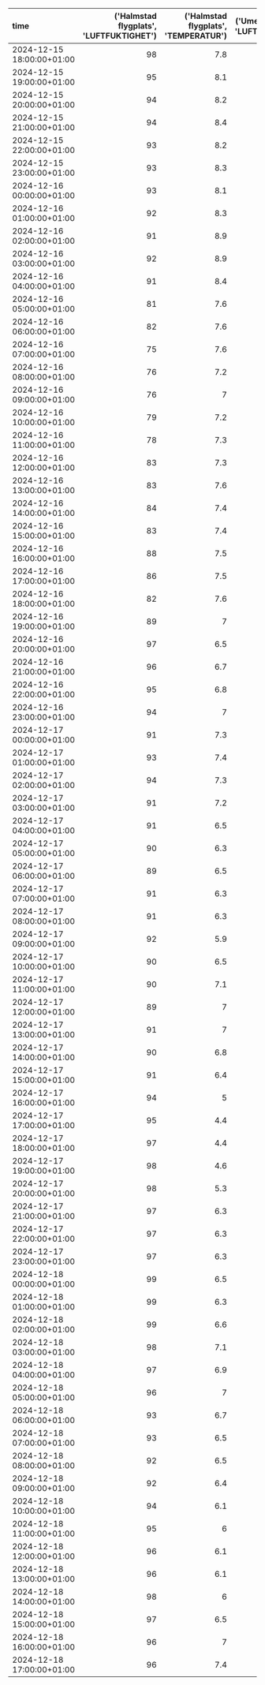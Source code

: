 | time                      |   ('Halmstad flygplats', 'LUFTFUKTIGHET') |   ('Halmstad flygplats', 'TEMPERATUR') |   ('Ume� Flygplats', 'LUFTFUKTIGHET') |   ('Ume� Flygplats', 'TEMPERATUR') |   ('Uppsala Flygplats', 'LUFTFUKTIGHET') |   ('Uppsala Flygplats', 'TEMPERATUR') |
|:--------------------------|------------------------------------------:|---------------------------------------:|--------------------------------------:|-----------------------------------:|-----------------------------------------:|--------------------------------------:|
| 2024-12-15 18:00:00+01:00 |                                        98 |                                    7.8 |                                    90 |                               -6.8 |                                       99 |                                  -2.3 |
| 2024-12-15 19:00:00+01:00 |                                        95 |                                    8.1 |                                    92 |                               -4.4 |                                      100 |                                  -1.8 |
| 2024-12-15 20:00:00+01:00 |                                        94 |                                    8.2 |                                    93 |                               -3.1 |                                      100 |                                  -1.1 |
| 2024-12-15 21:00:00+01:00 |                                        94 |                                    8.4 |                                    96 |                               -1.3 |                                      100 |                                   0.4 |
| 2024-12-15 22:00:00+01:00 |                                        93 |                                    8.2 |                                    95 |                               -2.3 |                                      100 |                                   1.2 |
| 2024-12-15 23:00:00+01:00 |                                        93 |                                    8.3 |                                    95 |                               -3.2 |                                      100 |                                   2.1 |
| 2024-12-16 00:00:00+01:00 |                                        93 |                                    8.1 |                                    95 |                               -3.5 |                                      100 |                                   4   |
| 2024-12-16 01:00:00+01:00 |                                        92 |                                    8.3 |                                    95 |                               -3.8 |                                       97 |                                   5.8 |
| 2024-12-16 02:00:00+01:00 |                                        91 |                                    8.9 |                                    94 |                               -5.2 |                                       95 |                                   6.6 |
| 2024-12-16 03:00:00+01:00 |                                        92 |                                    8.9 |                                    93 |                               -5.6 |                                       93 |                                   5.3 |
| 2024-12-16 04:00:00+01:00 |                                        91 |                                    8.4 |                                    93 |                               -5.5 |                                       90 |                                   4   |
| 2024-12-16 05:00:00+01:00 |                                        81 |                                    7.6 |                                    93 |                               -6.2 |                                       85 |                                   3.7 |
| 2024-12-16 06:00:00+01:00 |                                        82 |                                    7.6 |                                    91 |                               -4.8 |                                       84 |                                   3.1 |
| 2024-12-16 07:00:00+01:00 |                                        75 |                                    7.6 |                                    88 |                               -5.1 |                                       80 |                                   2.8 |
| 2024-12-16 08:00:00+01:00 |                                        76 |                                    7.2 |                                    88 |                               -6.4 |                                       82 |                                   2.5 |
| 2024-12-16 09:00:00+01:00 |                                        76 |                                    7   |                                    88 |                               -5.6 |                                       83 |                                   2.8 |
| 2024-12-16 10:00:00+01:00 |                                        79 |                                    7.2 |                                    89 |                               -6.5 |                                       76 |                                   3.3 |
| 2024-12-16 11:00:00+01:00 |                                        78 |                                    7.3 |                                    89 |                               -6.6 |                                       73 |                                   3.8 |
| 2024-12-16 12:00:00+01:00 |                                        83 |                                    7.3 |                                    91 |                              -10.1 |                                       66 |                                   4.2 |
| 2024-12-16 13:00:00+01:00 |                                        83 |                                    7.6 |                                    92 |                               -8.4 |                                       61 |                                   4.3 |
| 2024-12-16 14:00:00+01:00 |                                        84 |                                    7.4 |                                    88 |                               -8.2 |                                       64 |                                   3.8 |
| 2024-12-16 15:00:00+01:00 |                                        83 |                                    7.4 |                                    90 |                               -8.7 |                                       62 |                                   3.5 |
| 2024-12-16 16:00:00+01:00 |                                        88 |                                    7.5 |                                    89 |                              -10   |                                       67 |                                   2.6 |
| 2024-12-16 17:00:00+01:00 |                                        86 |                                    7.5 |                                    87 |                              -13.9 |                                       71 |                                   2.5 |
| 2024-12-16 18:00:00+01:00 |                                        82 |                                    7.6 |                                    86 |                              -14.2 |                                       75 |                                   1.6 |
| 2024-12-16 19:00:00+01:00 |                                        89 |                                    7   |                                    85 |                              -16.2 |                                       74 |                                   2.5 |
| 2024-12-16 20:00:00+01:00 |                                        97 |                                    6.5 |                                    84 |                              -17.2 |                                       74 |                                   2.7 |
| 2024-12-16 21:00:00+01:00 |                                        96 |                                    6.7 |                                    86 |                              -15.9 |                                       78 |                                   1.9 |
| 2024-12-16 22:00:00+01:00 |                                        95 |                                    6.8 |                                    84 |                              -16.8 |                                       81 |                                   1.2 |
| 2024-12-16 23:00:00+01:00 |                                        94 |                                    7   |                                    86 |                              -15.2 |                                       82 |                                   1.3 |
| 2024-12-17 00:00:00+01:00 |                                        91 |                                    7.3 |                                    86 |                              -15.1 |                                       82 |                                   1.6 |
| 2024-12-17 01:00:00+01:00 |                                        93 |                                    7.4 |                                    87 |                              -15   |                                       82 |                                   1.6 |
| 2024-12-17 02:00:00+01:00 |                                        94 |                                    7.3 |                                    87 |                              -14.4 |                                       78 |                                   1.9 |
| 2024-12-17 03:00:00+01:00 |                                        91 |                                    7.2 |                                    89 |                              -11.4 |                                       75 |                                   1.7 |
| 2024-12-17 04:00:00+01:00 |                                        91 |                                    6.5 |                                    90 |                              -10.2 |                                       63 |                                   2.4 |
| 2024-12-17 05:00:00+01:00 |                                        90 |                                    6.3 |                                    90 |                               -8.5 |                                       58 |                                   2.6 |
| 2024-12-17 06:00:00+01:00 |                                        89 |                                    6.5 |                                    92 |                               -5.3 |                                       59 |                                   2.2 |
| 2024-12-17 07:00:00+01:00 |                                        91 |                                    6.3 |                                    91 |                               -4.7 |                                       60 |                                   2.3 |
| 2024-12-17 08:00:00+01:00 |                                        91 |                                    6.3 |                                    89 |                               -4.8 |                                       62 |                                   2.2 |
| 2024-12-17 09:00:00+01:00 |                                        92 |                                    5.9 |                                    90 |                               -5   |                                       62 |                                   2.1 |
| 2024-12-17 10:00:00+01:00 |                                        90 |                                    6.5 |                                    89 |                               -5.4 |                                       61 |                                   2.3 |
| 2024-12-17 11:00:00+01:00 |                                        90 |                                    7.1 |                                    85 |                               -5.2 |                                       59 |                                   2.6 |
| 2024-12-17 12:00:00+01:00 |                                        89 |                                    7   |                                    85 |                               -5.7 |                                       58 |                                   2.8 |
| 2024-12-17 13:00:00+01:00 |                                        91 |                                    7   |                                    87 |                               -8.4 |                                       57 |                                   2.9 |
| 2024-12-17 14:00:00+01:00 |                                        90 |                                    6.8 |                                    89 |                              -10.8 |                                       59 |                                   2.4 |
| 2024-12-17 15:00:00+01:00 |                                        91 |                                    6.4 |                                    89 |                              -12.4 |                                       61 |                                   1.7 |
| 2024-12-17 16:00:00+01:00 |                                        94 |                                    5   |                                    88 |                              -14.1 |                                       60 |                                   1.4 |
| 2024-12-17 17:00:00+01:00 |                                        95 |                                    4.4 |                                    87 |                              -15.6 |                                       61 |                                   1.1 |
| 2024-12-17 18:00:00+01:00 |                                        97 |                                    4.4 |                                    83 |                              -17.5 |                                       61 |                                   0.8 |
| 2024-12-17 19:00:00+01:00 |                                        98 |                                    4.6 |                                    84 |                              -17.5 |                                       64 |                                   0.3 |
| 2024-12-17 20:00:00+01:00 |                                        98 |                                    5.3 |                                    82 |                              -19.6 |                                       66 |                                  -0.2 |
| 2024-12-17 21:00:00+01:00 |                                        97 |                                    6.3 |                                    83 |                              -19   |                                       67 |                                  -0.4 |
| 2024-12-17 22:00:00+01:00 |                                        97 |                                    6.3 |                                    83 |                              -19.4 |                                       70 |                                  -1.2 |
| 2024-12-17 23:00:00+01:00 |                                        97 |                                    6.3 |                                    83 |                              -18.9 |                                       72 |                                  -1.9 |
| 2024-12-18 00:00:00+01:00 |                                        99 |                                    6.5 |                                    82 |                              -19.8 |                                       72 |                                  -2.2 |
| 2024-12-18 01:00:00+01:00 |                                        99 |                                    6.3 |                                    82 |                              -19.7 |                                       76 |                                  -2.9 |
| 2024-12-18 02:00:00+01:00 |                                        99 |                                    6.6 |                                    81 |                              -18.3 |                                       77 |                                  -3.8 |
| 2024-12-18 03:00:00+01:00 |                                        98 |                                    7.1 |                                    81 |                              -18.3 |                                       76 |                                  -3.1 |
| 2024-12-18 04:00:00+01:00 |                                        97 |                                    6.9 |                                    85 |                              -16.2 |                                       81 |                                  -4.1 |
| 2024-12-18 05:00:00+01:00 |                                        96 |                                    7   |                                    84 |                              -16.5 |                                       84 |                                  -4.7 |
| 2024-12-18 06:00:00+01:00 |                                        93 |                                    6.7 |                                    84 |                              -17.9 |                                       83 |                                  -3.7 |
| 2024-12-18 07:00:00+01:00 |                                        93 |                                    6.5 |                                    81 |                              -20.4 |                                       84 |                                  -3.2 |
| 2024-12-18 08:00:00+01:00 |                                        92 |                                    6.5 |                                    86 |                              -15.8 |                                       88 |                                  -2.7 |
| 2024-12-18 09:00:00+01:00 |                                        92 |                                    6.4 |                                    88 |                              -13.4 |                                       87 |                                  -2.1 |
| 2024-12-18 10:00:00+01:00 |                                        94 |                                    6.1 |                                    88 |                              -13.2 |                                       81 |                                  -0.8 |
| 2024-12-18 11:00:00+01:00 |                                        95 |                                    6   |                                    87 |                              -13.8 |                                       84 |                                   0.6 |
| 2024-12-18 12:00:00+01:00 |                                        96 |                                    6.1 |                                    90 |                              -10.8 |                                       95 |                                   0.4 |
| 2024-12-18 13:00:00+01:00 |                                        96 |                                    6.1 |                                    92 |                               -7.9 |                                      100 |                                   0.5 |
| 2024-12-18 14:00:00+01:00 |                                        98 |                                    6   |                                    93 |                               -6.8 |                                      100 |                                   1.6 |
| 2024-12-18 15:00:00+01:00 |                                        97 |                                    6.5 |                                    95 |                               -4.1 |                                      100 |                                   2.3 |
| 2024-12-18 16:00:00+01:00 |                                        96 |                                    7   |                                    95 |                               -3.4 |                                      100 |                                   2.7 |
| 2024-12-18 17:00:00+01:00 |                                        96 |                                    7.4 |                                    96 |                               -3.1 |                                      100 |                                   3.4 |